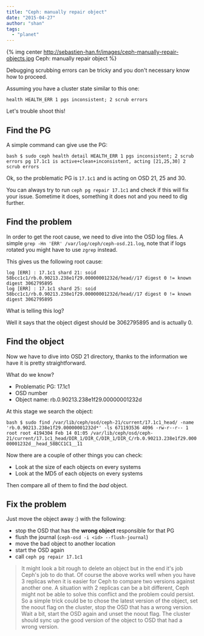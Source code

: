 ```yaml
---
title: "Ceph: manually repair object"
date: "2015-04-27"
author: "shan"
tags: 
  - "planet"
---
```


{% img center http://sebastien-han.fr/images/ceph-manually-repair-objects.jpg Ceph: manually repair object %}

Debugging scrubbing errors can be tricky and you don't necessary know how to proceed.

Assuming you have a cluster state similar to this one:

```
health HEALTH_ERR 1 pgs inconsistent; 2 scrub errors
```

Let's trouble shoot this!

## Find the PG

A simple command can give use the PG:

`bash $ sudo ceph health detail HEALTH_ERR 1 pgs inconsistent; 2 scrub errors pg 17.1c1 is active+clean+inconsistent, acting [21,25,30] 2 scrub errors`

Ok, so the problematic PG is `17.1c1` and is acting on OSD 21, 25 and 30.

You can always try to run `ceph pg repair 17.1c1` and check if this will fix your issue. Sometime it does, something it does not and you need to dig further.

  

## Find the problem

In order to get the root cause, we need to dive into the OSD log files. A simple `grep -Hn 'ERR' /var/log/ceph/ceph-osd.21.log`, note that if logs rotated you might have to use `zgrep` instead.

This gives us the following root cause:

```
log [ERR] : 17.1c1 shard 21: soid 58bcc1c1/rb.0.90213.238e1f29.00000001232d/head//17 digest 0 != known digest 3062795895
log [ERR] : 17.1c1 shard 25: soid 58bcc1c1/rb.0.90213.238e1f29.00000001232d/head//17 digest 0 != known digest 3062795895
```

What is telling this log?

Well it says that the object digest should be 3062795895 and is actually 0.

  

## Find the object

Now we have to dive into OSD 21 directory, thanks to the information we have it is pretty straightforward.

What do we know?

- Problematic PG: 17.1c1
- OSD number
- Object name: rb.0.90213.238e1f29.00000001232d

At this stage we search the object:

`bash $ sudo find /var/lib/ceph/osd/ceph-21/current/17.1c1_head/ -name 'rb.0.90213.238e1f29.00000001232d*' -ls 671193536 4096 -rw-r--r-- 1 root root 4194304 Feb 14 01:05 /var/lib/ceph/osd/ceph-21/current/17.1c1_head/DIR_1/DIR_C/DIR_1/DIR_C/rb.0.90213.238e1f29.00000001232d__head_58BCC1C1__11`

Now there are a couple of other things you can check:

- Look at the size of each objects on every systems
- Look at the MD5 of each objects on every systems

Then compare all of them to find the _bad_ object.

  

## Fix the problem

Just move the object away :) with the following:

- stop the OSD that has the **wrong object** responsible for that PG
- flush the journal (`ceph-osd -i <id> --flush-journal`)
- move the bad object to another location
- start the OSD again
- call `ceph pg repair 17.1c1`

  

> It might look a bit rough to delete an object but in the end it's job Ceph's job to do that. Of course the above works well when you have 3 replicas when it is easier for Ceph to compare two versions against another one. A situation with 2 replicas can be a bit different, Ceph might not be able to solve this conflict and the problem could persist. So a simple trick could be to chose the latest version of the object, set the noout flag on the cluster, stop the OSD that has a wrong version. Wait a bit, start the OSD again and unset the noout flag. The cluster should sync up the good version of the object to OSD that had a wrong version.
